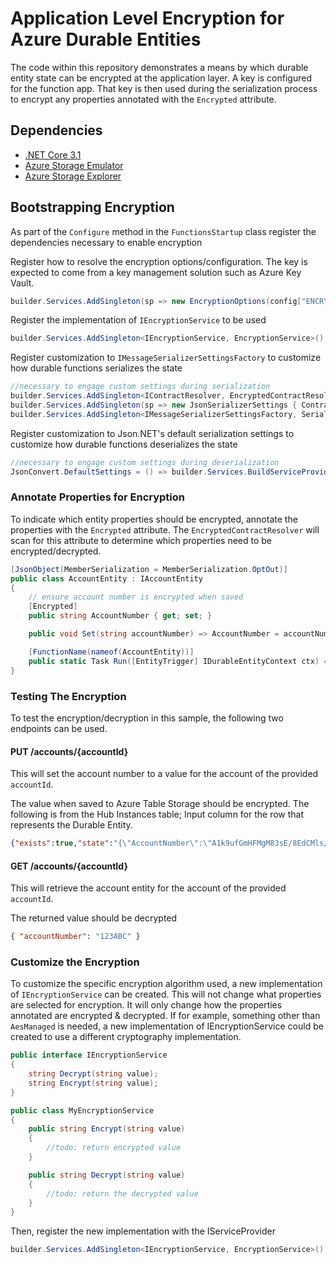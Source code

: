 # Application Level Encryption for Azure Durable Entities

The code within this repository demonstrates a means by which durable entity state can be encrypted at the application layer. A key is configured for the function app. That key is then used during the serialization process to encrypt any properties annotated with the `Encrypted` attribute.

## Dependencies

- [.NET Core 3.1](https://dotnet.microsoft.com/download)
- [Azure Storage Emulator](https://go.microsoft.com/fwlink/?linkid=717179&clcid=0x409)
- [Azure Storage Explorer](https://azure.microsoft.com/en-us/features/storage-explorer/)

## Bootstrapping Encryption

As part of the `Configure` method in the `FunctionsStartup` class register the dependencies necessary to enable encryption

Register how to resolve the encryption options/configuration. The key is expected to come from a key management solution such as Azure Key Vault.

```csharp
builder.Services.AddSingleton(sp => new EncryptionOptions(config["ENCRYPTIONKey"]));
```

Register the implementation of `IEncryptionService` to be used

```csharp
builder.Services.AddSingleton<IEncryptionService, EncryptionService>();
```

Register customization to `IMessageSerializerSettingsFactory` to customize how durable functions serializes the state

```csharp
//necessary to engage custom settings during serialization
builder.Services.AddSingleton<IContractResolver, EncryptedContractResolver>();
builder.Services.AddSingleton(sp => new JsonSerializerSettings { ContractResolver = sp.GetService<IContractResolver>() });
builder.Services.AddSingleton<IMessageSerializerSettingsFactory, SerializerSettingsFactory>();
```

Register customization to Json.NET's default serialization settings to customize how durable functions deserializes the state

```csharp
//necessary to engage custom settings during deserialization
JsonConvert.DefaultSettings = () => builder.Services.BuildServiceProvider().GetService<JsonSerializerSettings>();
```

### Annotate Properties for Encryption

To indicate which entity properties should be encrypted, annotate the properties with the `Encrypted` attribute. The `EncryptedContractResolver` will scan for this attribute to determine which properties need to be encrypted/decrypted.

```csharp
[JsonObject(MemberSerialization = MemberSerialization.OptOut)]
public class AccountEntity : IAccountEntity
{
    // ensure account number is encrypted when saved
    [Encrypted]
    public string AccountNumber { get; set; }

    public void Set(string accountNumber) => AccountNumber = accountNumber;

    [FunctionName(nameof(AccountEntity))]
    public static Task Run([EntityTrigger] IDurableEntityContext ctx) => ctx.DispatchAsync<AccountEntity>();
}
```

### Testing The Encryption

To test the encryption/decryption in this sample, the following two endpoints can be used.

#### PUT /accounts/{accountId}

This will set the account number to a value for the account of the provided `accountId`.

The value when saved to Azure Table Storage should be encrypted. The following is from the Hub Instances table; Input column for the row that represents the Durable Entity.

```json
{"exists":true,"state":"{\"AccountNumber\":\"A1k9ufGmHFMgM83sE/8EdCMls/TLeXbWDEU32ZXrhE4=\"}","sorter":{}}
```

#### GET /accounts/{accountId}

This will retrieve the account entity for the account of the provided `accountId`.

The returned value should be decrypted

```json
{ "accountNumber": "123ABC" }
```

### Customize the Encryption

To customize the specific encryption algorithm used, a new implementation of `IEncryptionService` can be created. This will not change what properties are selected for encryption. It will only change how the properties annotated are encrypted & decrypted. If for example, something other than `AesManaged` is needed, a new implementation of IEncryptionService could be created to use a different cryptography implementation.

```csharp
public interface IEncryptionService
{
    string Decrypt(string value);
    string Encrypt(string value);
}

public class MyEncryptionService
{
    public string Encrypt(string value)
    {
        //todo: return encrypted value
    }

    public string Decrypt(string value)
    {
        //todo: return the decrypted value
    }
}
```

Then, register the new implementation with the IServiceProvider

```csharp
builder.Services.AddSingleton<IEncryptionService, EncryptionService>();
```
